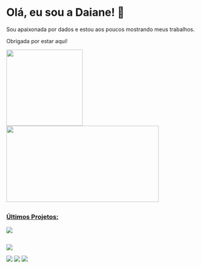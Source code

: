 <h1>Olá, eu sou a Daiane! 👋</h1> 

<p>Sou apaixonada por dados e estou aos poucos mostrando meus trabalhos.</p>
<p>Obrigada por estar aqui!</P>

<div>
  <a href="https://github.com/Daiane2001">
  <img height="200em" src="https://github-readme-stats.vercel.app/api?username=Daiane2001&show_icons=true&theme=dracula&include_all_commits=true&count_private=true"/>
  <img height="200em" width="400" src="https://github-readme-stats.vercel.app/api/top-langs/?username=Daiane2001&layout=compact&langs_count=16&theme=dracula"/>
</div>

  
  ##

<h3>Últimos Projetos: </h3>

<a href="https://github.com/Daiane2001/Automatizando-Tarefas">
  <img align="center" src="https://github-readme-stats.vercel.app/api/pin/?username=Daiane2001&repo=Automatizando-Tarefas" />
</a>

 ##

<a href="https://github.com/Daiane2001/Be-The-Hero">
  <img align="center" src="https://github-readme-stats.vercel.app/api/pin/?username=Daiane2001&repo=Be-The-Hero" />
</a>

<p></p>
 
<div> 
  <a href="https://instagram.com/daianeoliveiras3" target="_blank"><img src="https://img.shields.io/badge/-Instagram-%23E4405F?style=for-the-badge&logo=instagram&logoColor=white" target="_blank"></a> 
  <a href="oliveira.daiane.2001@gmail.com"><img src="https://img.shields.io/badge/-Gmail-%23333?style=for-the-badge&logo=gmail&logoColor=white" target="_blank"></a>
  <a href="https://www.linkedin.com/in/daiane-oliveira-599574291" target="_blank"><img src="https://img.shields.io/badge/-LinkedIn-%230077B5?style=for-the-badge&logo=linkedin&logoColor=white" target="_blank"></a> 
</div>




<!--
**Daiane2001/Daiane2001** is a ✨ _special_ ✨ repository because its `README.md` (this file) appears on your GitHub profile.

Here are some ideas to get you started:

- 🔭 I’m currently working on ...
- 🌱 I’m currently learning ...
- 👯 I’m looking to collaborate on ...
- 🤔 I’m looking for help with ...
- 💬 Ask me about ...
- 📫 How to reach me: ...
- 😄 Pronouns: ...
- ⚡ Fun fact: ...
-->
